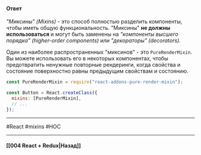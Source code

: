 #### Ответ

*"Миксины" (Mixins)* - это способ полностью разделить компоненты, чтобы иметь общую функциональность. "Миксины" **не должны использоваться** и могут быть заменены на *"компоненты высшего порядка" (higher-order components) или "декораторы" (decorators).*

Один из наиболее распространенных "миксинов" - это `PureRenderMixin`. Вы можете использовать его в некоторых компонентах, чтобы предотвратить ненужные повторные рендеринги, когда свойства и состояние поверхностно равны предыдущим свойствам и состоянию.

```js
const PureRenderMixin = require("react-addons-pure-render-mixin");

const Button = React.createClass({
  mixins: [PureRenderMixin],
  // ...
});
```

____
#React #mixins #HOC

____

#### [[004 React + Redux|Назад]]